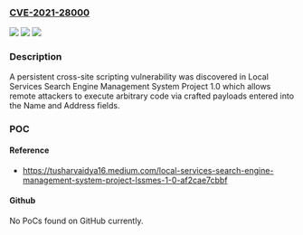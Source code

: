### [CVE-2021-28000](https://cve.mitre.org/cgi-bin/cvename.cgi?name=CVE-2021-28000)
![](https://img.shields.io/static/v1?label=Product&message=n%2Fa&color=blue)
![](https://img.shields.io/static/v1?label=Version&message=n%2Fa&color=blue)
![](https://img.shields.io/static/v1?label=Vulnerability&message=n%2Fa&color=brighgreen)

### Description

A persistent cross-site scripting vulnerability was discovered in Local Services Search Engine Management System Project 1.0 which allows remote attackers to execute arbitrary code via crafted payloads entered into the Name and Address fields.

### POC

#### Reference
- https://tusharvaidya16.medium.com/local-services-search-engine-management-system-project-lssmes-1-0-af2cae7cbbf

#### Github
No PoCs found on GitHub currently.

